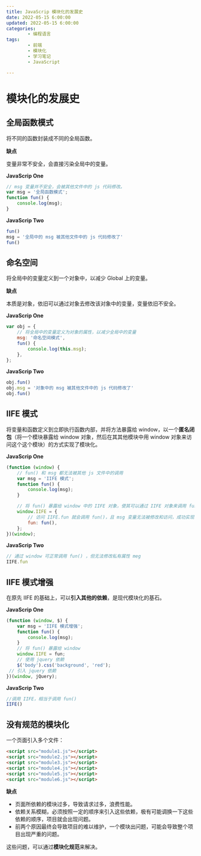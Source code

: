 ```yaml
---
title: JavaScrip 模块化的发展史
date: 2022-05-15 6:00:00
updated: 2022-05-15 6:00:00
categories:
        - 编程语言
tags:
        - 前端
        - 模块化
        - 学习笔记
        - JavaScript

---
```


# 模块化的发展史

## 全局函数模式

将不同的函数封装成不同的全局函数。

**缺点**

变量非常不安全，会直接污染全局中的变量。

**JavaScrip One**

```js
// msg 变量并不安全，会被其他文件中的 js 代码修改。
var msg = '全局函数模式';
function fun() {
	console.log(msg);
}
```

**JavaScrip Two**

```js
fun()
msg = '全局中的 msg 被其他文件中的 js 代码修改了'
fun()
```

## 命名空间

将全局中的变量定义到一个对象中，以减少 Global 上的变量。

**缺点**

本质是对象，依旧可以通过对象去修改该对象中的变量，变量依旧不安全。

**JavaScrip One**

```js
var obj = {
	// 将全局中的变量定义为对象的属性，以减少全局中的变量
	msg: '命名空间模式',
	fun() {
		console.log(this.msg);
	},
};
```

**JavaScrip Two**

```js
obj.fun()
obj.msg = '对象中的 msg 被其他文件中的 js 代码修改了'
obj.fun()
```

## IIFE 模式

将变量和函数定义到立即执行函数内部，并将方法暴露给 window，以一个**匿名闭包**（将一个模块暴露给 window 对象，然后在其其他模块中用 window 对象来访问这个这个模块）的方式实现了模块化。

**JavaScrip One**

```js
(function (window) {
	// fun() 和 msg 都无法被其他 js 文件中的调用
	var msg = 'IIFE 模式';
	function fun() {
		console.log(msg);
	}

	// 将 fun() 暴露给 window 中的 IIFE 对象，使其可以通过 IIFE 对象来调用 fun()
	window.IIFE = {
		// 访问 IIFE.fun 就会调用 fun()，且 msg 变量无法被修改和访问，成功实现了 meg 变量的私有化
		fun: fun(),
	};
})(window);

```

**JavaScrip Two**

```js
// 通过 window 可正常调用 fun() ，但无法修改私有属性 meg
IIFE.fun
```

## IIFE 模式增强

在原先 IIFE 的基础上，可以**引入其他的依赖**，是现代模块化的基石。

**JavaScrip One**

```js
(function (window, $) {
	var msg = 'IIFE 模式增强';
	function fun() {
		console.log(msg);
	}
    // 将 fun() 暴露给 window
	window.IIFE = fun;
    // 使用 jquery 依赖
	$('body').css('background', 'red');
 // 引入 jquery 依赖
})(window, jQuery);

```

**JavaScrip Two**

```js
//调用 IIFE，相当于调用 fun()
IIFE()
```

## 没有规范的模块化

一个页面引入多个文件：

```html
<script src="module1.js"></script>
<script src="module2.js"></script>
<script src="module3.js"></script>
<script src="module4.js"></script>
<script src="module5.js"></script>
<script src="module6.js"></script>
```

**缺点**

- 页面所依赖的模块过多，导致请求过多，浪费性能。
- 依赖关系模糊，必须按照一定的顺序来引入这些依赖，极有可能调换一下这些依赖的顺序，项目就会出现问题。
- 前两个原因最终会导致项目的难以维护，一个模块出问题，可能会导致整个项目出现严重的问题。

这些问题，可以通过**模块化规范**来解决。